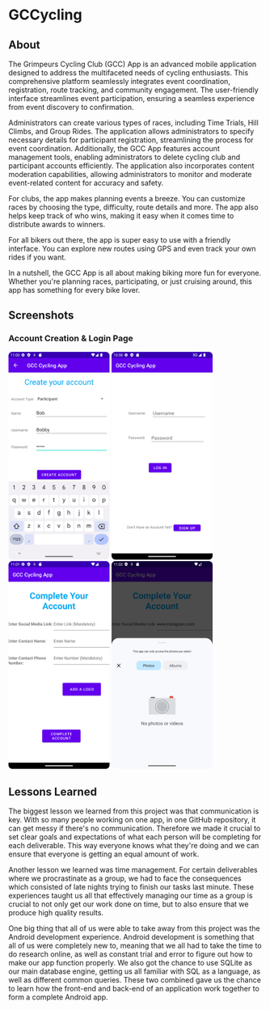 # GCCycling

## About

The Grimpeurs Cycling Club (GCC) App is an advanced mobile application designed to address the multifaceted needs of cycling enthusiasts. This comprehensive platform seamlessly integrates event coordination, registration, route tracking, and community engagement. The user-friendly interface streamlines event participation, ensuring a seamless experience from event discovery to confirmation.

Administrators can create various types of races, including Time Trials, Hill Climbs, and Group Rides. The application allows administrators to specify necessary details for participant registration, streamlining the process for event coordination. Additionally, the GCC App features account management tools, enabling administrators to delete cycling club and participant accounts efficiently. The application also incorporates content moderation capabilities, allowing administrators to monitor and moderate event-related content for accuracy and safety.

For clubs, the app makes planning events a breeze. You can customize races by choosing the type, difficulty, route details and more. The app also helps keep track of who wins, making it easy when it comes time to distribute awards to winners.

For all bikers out there, the app is super easy to use with a friendly interface. You can explore new routes using GPS and even track your own rides if you want.

In a nutshell, the GCC App is all about making biking more fun for everyone. Whether you're planning races, participating, or just cruising around, this app has something for every bike lover.

## Screenshots

### Account Creation & Login Page

<img style="center" src="./screenshots/account creation.png" width="200px"/> <img style="center" src="./screenshots/login page.png" width="200px"/> <img style="center" src="./screenshots/complete account.png" width="200px"/> <img style="center" src="./screenshots/add photo.png" width="200px"/>

###

## Lessons Learned

The biggest lesson we learned from this project was that communication is key. With so many people working on one app, in one GitHub repository, it can get messy if there's no communication. Therefore we made it crucial to set clear goals and expectations of what each person will be completing for each deliverable. This way everyone knows what they're doing and we can ensure that everyone is getting an equal amount of work.

Another lesson we learned was time management. For certain deliverables where we procrastinate as a group, we had to face the consequences which consisted of late nights trying to finish our tasks last minute. These experiences taught us all that effectively managing our time as a group is crucial to not only get our work done on time, but to also ensure that we produce high quality results.

One big thing that all of us were able to take away from this project was the Android development experience. Android development is something that all of us were completely new to, meaning that we all had to take the time to do research online, as well as constant trial and error to figure out how to make our app function properly. We also got the chance to use SQLite as our main database engine, getting us all familiar with SQL as a language, as well as different common queries. These two combined gave us the chance to learn how the front-end and back-end of an application work together to form a complete Android app.
